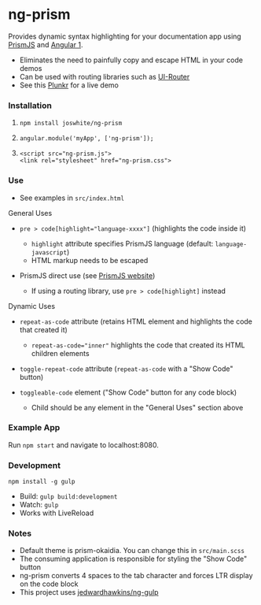 # ng-prism

Provides dynamic syntax highlighting for your documentation app using [PrismJS](http://prismjs.com/) 
and [Angular 1](https://angularjs.org/). 

- Eliminates the need to painfully copy and escape HTML in your code demos
- Can be used with routing libraries such as [UI-Router](https://ui-router.github.io/)
- See this [Plunkr](https://plnkr.co/edit/6p3kUL?p=preview) for a live demo

### Installation

1. `npm install joswhite/ng-prism`

2. `angular.module('myApp', ['ng-prism']);`

3. `<script src="ng-prism.js">`<br>
   `<link rel="stylesheet" href="ng-prism.css">`

### Use

- See examples in `src/index.html`

General Uses

- `pre > code[highlight="language-xxxx"]` (highlights the code inside it)

    * `highlight` attribute specifies PrismJS language (default: `language-javascript`)
    * HTML markup needs to be escaped

- PrismJS direct use (see [PrismJS website](http://prismjs.com/))

    * If using a routing library, use `pre > code[highlight]` instead

Dynamic Uses

- `repeat-as-code` attribute (retains HTML element and highlights the code that created it)

    * `repeat-as-code="inner"` highlights the code that created its HTML children elements
    
- `toggle-repeat-code` attribute (`repeat-as-code` with a "Show Code" button)
    
- `toggleable-code` element ("Show Code" button for any code block)

   * Child should be any element in the "General Uses" section above 
    
### Example App

Run `npm start` and navigate to localhost:8080. 

### Development

`npm install -g gulp`

- Build: `gulp build:development`
- Watch: `gulp`
- Works with LiveReload

### Notes

- Default theme is prism-okaidia. You can change this in `src/main.scss`
- The consuming application is responsible for styling the "Show Code" button
- ng-prism converts 4 spaces to the tab character and forces LTR display on the code block
- This project uses [jedwardhawkins/ng-gulp](https://www.github.com/jedwardhawkins/ng-gulp)
